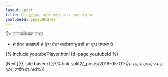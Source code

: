 ```yaml
---
layout: post
title: ਓਮ ਭੂਰਭੁਵਹ ਸਵਾਸਤਾਰਾਵੇ ਨਮਹ ੧੦੮ ਟਾਇਮਸ
youtubeId: ypcz79kGTes
---
```

 
 
 ਓਮ ਨਯਾਗਰੋਧਯਾ ਨਮਹ  
 
 -  ਜੋ ਇਕ ਬਰਗਾੜੀ ਦੇ ਰੁੱਖ ਹੇਠਾਂ ਦਕਸ਼ਿਨਾਮੂਰਤੀ ਦਾ ਰੂਪ ਧਾਰਦਾ ਹੈ 
 
  
 
  
 
 
 
 
 
 


{% include youtubePlayer.html id=page.youtubeId %}
 
[Next]({{ site.baseurl }}{% link  split2/_posts/2016-05-01-ਓਮ ਸਹਾਸਰਾਪਦੇ ਨਮਹ ੧੦੮ ਟਾਇਮਸ.md%})
 

